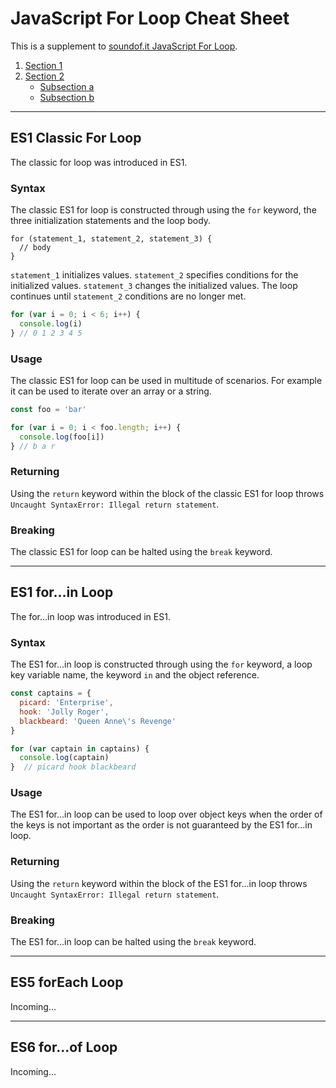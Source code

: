 # JavaScript For Loop Cheat Sheet
This is a supplement to [soundof.it JavaScript For Loop](https://soundof.it/javascript-for-loop).

1. [Section 1](#es1-classic-for-loop)
2. [Section 2](#section-2)
    - [Subsection a](#subsection-a)
    - [Subsection b](#subsection-b)

---

## ES1 Classic For Loop
The classic for loop was introduced in ES1.

### Syntax
The classic ES1 for loop is constructed through using the `for` keyword, the three initialization statements and the loop body.
```
for (statement_1, statement_2, statement_3) {
  // body
}
```
`statement_1` initializes values. `statement_2` specifies conditions for the initialized values. `statement_3` changes the initialized values. The loop continues until `statement_2` conditions are no longer met.
```JavaScript
for (var i = 0; i < 6; i++) {
  console.log(i)
} // 0 1 2 3 4 5
```

### Usage
The classic ES1 for loop can be used in multitude of scenarios. For example it can be used to iterate over an array or a string.
```JavaScript
const foo = 'bar'

for (var i = 0; i < foo.length; i++) {
  console.log(foo[i])
} // b a r
```

### Returning
Using the `return` keyword within the block of the classic ES1 for loop throws `Uncaught SyntaxError: Illegal return statement`.

### Breaking
The classic ES1 for loop can be halted using the `break` keyword.

---

## ES1 for...in Loop
The for...in loop was introduced in ES1.

### Syntax
The ES1 for...in loop is constructed through using the `for` keyword, a loop key variable name, the keyword `in` and the object reference.

```JavaScript
const captains = {
  picard: 'Enterprise',
  hook: 'Jolly Roger',
  blackbeard: 'Queen Anne\'s Revenge'
}

for (var captain in captains) {
  console.log(captain)
}  // picard hook blackbeard
```

### Usage
The ES1 for...in loop can be used to loop over object keys when the order of the keys is not important as the order is not guaranteed by the ES1 for...in loop.

### Returning
Using the `return` keyword within the block of the ES1 for...in loop throws `Uncaught SyntaxError: Illegal return statement`.

### Breaking
The ES1 for...in loop can be halted using the `break` keyword.

---

## ES5 forEach Loop
Incoming...

---

## ES6 for...of Loop
Incoming...
